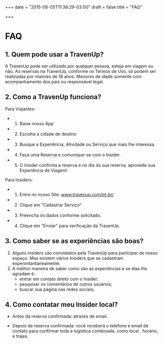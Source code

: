 +++
date = "2015-08-05T11:36:29-03:00"
draft = false
title = "FAQ"

+++

# FAQ

## 1. Quem pode usar a TravenUp?

A TravenUp pode ser utilizado por qualquer pessoa, esteja em viagem ou não.
 As reservas na TravenUp, conforme os Termos de Uso, só podem ser realizadas por maiores de 18 anos.
 Menores de idade somente com acompanhamento dos pais ou responsável legal.

## 2. Como a TravenUp funciona?

Para Viajantes:
- 1. Baixe nosso App
- 2. Escolha a cidade de destino
- 3. Busque a Experiência, Atividade ou Serviço que mais lhe interessa.
- 4. Faça uma Reserva e comunique-se com o Insider.
- 5. O Insider confirma a reserva e no dia da sua reserva, aproveite sua Experiência de Viagem!

Para Insiders:
- 1. Entre no nosso Site: www.travenup.com/pt-br/
- 2. Clique em "Cadastrar Serviço"
- 3. Preencha os dados conforme solicitado.
- 4. Clique em "Enviar" para verificação da TravenUp.

## 3. Como saber se as experiências são boas?

1. Alguns insiders são convidados pela TravenUp para participar de nosso espaço. Mas existem vários Insiders que se cadastram experontantaneamente.
2. A melhor maneira de saber como são as experiências e se elas lhe agradam é:
    - entrar em contato direto com o Insider;
    - pesquisar os comentários de outros usuários;
    - buscar sua página nas redes sociais;

## 4. Como contatar meu Insider local?

 - Antes da reserva confirmada: através de email.

 - Depois da reserva confirmada: você receberá o telefone e email de contato para confirmar toda a logística combinada, como local , horário, e trajes.








